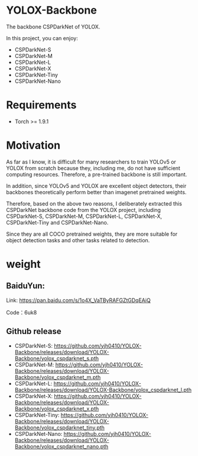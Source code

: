 # YOLOX-Backbone
The backbone CSPDarkNet of YOLOX.

In this project, you can enjoy:

- CSPDarkNet-S
- CSPDarkNet-M
- CSPDarkNet-L
- CSPDarkNet-X
- CSPDarkNet-Tiny
- CSPDarkNet-Nano

# Requirements
- Torch >= 1.9.1

# Motivation
As far as I know, it is difficult for many researchers to train YOLOv5 or YOLOX from scratch because they, including me, do not have sufficient computing resources. Therefore, a pre-trained backbone is still important. 

In addition, since YOLOv5 and YOLOX are excellent object detectors, their backbones theoretically perform better than imagenet pretrained weights. 

Therefore, based on the above two reasons, I deliberately extracted this CSPDarkNet backbone code from the YOLOX project, including CSPDarkNet-S, CSPDarkNet-M, CSPDarkNet-L, CSPDarkNet-X, CSPDarkNet-Tiny and CSPDarkNet-Nano.

Since they are all COCO pretrained weights, they are more suitable for object detection tasks and other tasks related to detection.

# weight
## BaiduYun:
Link: https://pan.baidu.com/s/1o4X_VaTByRAFGZtGDqEAiQ 

Code：6uk8 

## Github release
- CSPDarkNet-S: https://github.com/yjh0410/YOLOX-Backbone/releases/download/YOLOX-Backbone/yolox_cspdarknet_s.pth
- CSPDarkNet-M: https://github.com/yjh0410/YOLOX-Backbone/releases/download/YOLOX-Backbone/yolox_cspdarknet_m.pth
- CSPDarkNet-L: https://github.com/yjh0410/YOLOX-Backbone/releases/download/YOLOX-Backbone/yolox_cspdarknet_l.pth
- CSPDarkNet-X: https://github.com/yjh0410/YOLOX-Backbone/releases/download/YOLOX-Backbone/yolox_cspdarknet_x.pth
- CSPDarkNet-Tiny: https://github.com/yjh0410/YOLOX-Backbone/releases/download/YOLOX-Backbone/yolox_cspdarknet_tiny.pth
- CSPDarkNet-Nano: https://github.com/yjh0410/YOLOX-Backbone/releases/download/YOLOX-Backbone/yolox_cspdarknet_nano.pth

